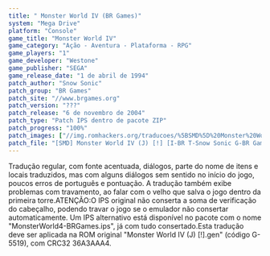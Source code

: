 ```yaml
---
title: " Monster World IV (BR Games)"
system: "Mega Drive"
platform: "Console"
game_title: "Monster World IV"
game_category: "Ação - Aventura - Plataforma - RPG"
game_players: "1"
game_developer: "Westone"
game_publisher: "SEGA"
game_release_date: "1 de abril de 1994"
patch_author: "Snow Sonic"
patch_group: "BR Games"
patch_site: "//www.brgames.org"
patch_version: "???"
patch_release: "6 de novembro de 2004"
patch_type: "Patch IPS dentro de pacote ZIP"
patch_progress: "100%"
patch_images: ["//img.romhackers.org/traducoes/%5BSMD%5D%20Monster%20World%20IV%20-%20BR%20Games%20-%201.png","//img.romhackers.org/traducoes/%5BSMD%5D%20Monster%20World%20IV%20-%20BR%20Games%20-%202.png","//img.romhackers.org/traducoes/%5BSMD%5D%20Monster%20World%20IV%20-%20BR%20Games%20-%203.png"]
patch_file: "[SMD] Monster World IV (J) [!] [I-BR T-Snow Sonic G-BR Games P-100% A-2004].zip"
---
```

Tradução regular, com fonte acentuada, diálogos, parte do nome de itens e locais traduzidos, mas com alguns diálogos sem sentido no início do jogo, poucos erros de português e pontuação. A tradução também exibe problemas com travamento, ao falar com o velho que salva o jogo dentro da primeira torre.ATENÇÃO:O IPS original não conserta a soma de verificação do cabeçalho, podendo travar o jogo se o emulador não consertar automaticamente. Um IPS alternativo está disponível no pacote com o nome "MonsterWorld4-BRGames.ips", já com tudo consertado.Esta tradução deve ser aplicada na ROM original "Monster World IV (J) [!].gen" (código G-5519), com CRC32 36A3AAA4.